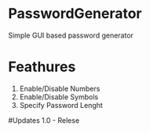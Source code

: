 # PasswordGenerator
Simple GUI based password generator

# Feathures
1. Enable/Disable Numbers
2. Enable/Disable Symbols
3. Specify Password Lenght

#Updates
1.0 - Relese
